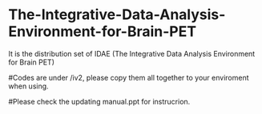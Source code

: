 # The-Integrative-Data-Analysis-Environment-for-Brain-PET
It is the distribution set of IDAE (The Integrative Data Analysis Environment for Brain PET)

#Codes are under /iv2, please copy them all together to your enviroment when using.

#Please check the updating manual.ppt for instrucrion.
